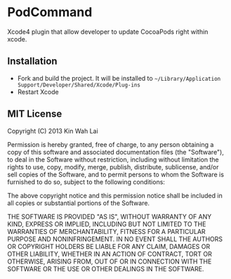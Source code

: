 PodCommand
==========

Xcode4 plugin that allow developer to update CocoaPods right within xcode. 

## Installation
* Fork and build the project. It will be installed to `~/Library/Application Support/Developer/Shared/Xcode/Plug-ins`
* Restart Xcode

## MIT License
Copyright (C) 2013 Kin Wah Lai

Permission is hereby granted, free of charge, to any person obtaining a copy of
this software and associated documentation files (the "Software"), to deal in
the Software without restriction, including without limitation the rights to
use, copy, modify, merge, publish, distribute, sublicense, and/or sell copies
of the Software, and to permit persons to whom the Software is furnished to do
so, subject to the following conditions:

The above copyright notice and this permission notice shall be included in all
copies or substantial portions of the Software.

THE SOFTWARE IS PROVIDED "AS IS", WITHOUT WARRANTY OF ANY KIND, EXPRESS OR
IMPLIED, INCLUDING BUT NOT LIMITED TO THE WARRANTIES OF MERCHANTABILITY,
FITNESS FOR A PARTICULAR PURPOSE AND NONINFRINGEMENT. IN NO EVENT SHALL THE
AUTHORS OR COPYRIGHT HOLDERS BE LIABLE FOR ANY CLAIM, DAMAGES OR OTHER
LIABILITY, WHETHER IN AN ACTION OF CONTRACT, TORT OR OTHERWISE, ARISING FROM,
OUT OF OR IN CONNECTION WITH THE SOFTWARE OR THE USE OR OTHER DEALINGS IN THE
SOFTWARE.